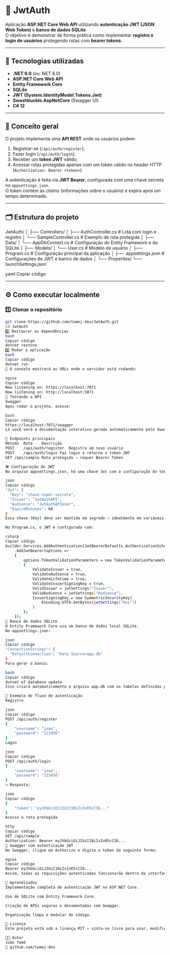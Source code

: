# 🔐 JwtAuth

Aplicação **ASP.NET Core Web API** utilizando **autenticação JWT (JSON Web Token)** e **banco de dados SQLite**.  
O objetivo é demonstrar de forma prática como implementar **registro e login de usuários** protegendo rotas com **bearer tokens**.

---

## 🚀 Tecnologias utilizadas

- **.NET 9.0** (ou .NET 8.0)
- **ASP.NET Core Web API**
- **Entity Framework Core**
- **SQLite**
- **JWT (System.IdentityModel.Tokens.Jwt)**
- **Swashbuckle.AspNetCore** (Swagger UI)
- **C# 12**

---

## 🧠 Conceito geral

O projeto implementa uma **API REST** onde os usuários podem:
1. Registrar-se (`/api/auth/register`);
2. Fazer login (`/api/auth/login`);
3. Receber um **token JWT** válido;
4. Acessar rotas protegidas apenas com um token válido no header HTTP (`Authorization: Bearer <token>`).

A autenticação é feita via **JWT Bearer**, configurada com uma chave secreta no `appsettings.json`.  
O token contém as *claims* (informações sobre o usuário) e expira após um tempo determinado.

---

## 🗂️ Estrutura do projeto

JwtAuth/
│
├── Controllers/
│ ├── AuthController.cs # Lida com login e registro
│ └── SampleController.cs # Exemplo de rota protegida
│
├── Data/
│ └── AppDbContext.cs # Configuração do Entity Framework e do SQLite
│
├── Models/
│ └── User.cs # Modelo de usuário
│
├── Program.cs # Configuração principal da aplicação
│
├── appsettings.json # Configurações de JWT e banco de dados
│
└── Properties/
└── launchSettings.json

yaml
Copiar código

---

## ⚙️ Como executar localmente

### 1️⃣ Clonar o repositório
```bash
git clone https://github.com/tomej-dev/JwtAuth.git
cd JwtAuth
2️⃣ Restaurar as dependências
bash
Copiar código
dotnet restore
3️⃣ Rodar a aplicação
bash
Copiar código
dotnet run
🔎 O console mostrará as URLs onde o servidor está rodando:

nginx
Copiar código
Now listening on: https://localhost:7071
Now listening on: http://localhost:5071
🧩 Testando a API
Swagger
Após rodar o projeto, acesse:

bash
Copiar código
https://localhost:7071/swagger
Lá você verá a documentação interativa gerada automaticamente pelo Swashbuckle.

🔑 Endpoints principais
Método	Rota	Descrição
POST	/api/auth/register	Registra um novo usuário
POST	/api/auth/login	Faz login e retorna o token JWT
GET	/api/sample	Rota protegida – requer Bearer Token

🛠️ Configuração do JWT
No arquivo appsettings.json, há uma chave Jwt com a configuração do token:

json
Copiar código
"Jwt": {
  "Key": "chave-super-secreta",
  "Issuer": "JwtAuthAPI",
  "Audience": "JwtAuthAPIUser",
  "ExpireMinutes": 60
}
Essa chave (Key) deve ser mantida em segredo — idealmente em variáveis de ambiente no ambiente de produção.

No Program.cs, o JWT é configurado com:

csharp
Copiar código
builder.Services.AddAuthentication(JwtBearerDefaults.AuthenticationScheme)
    .AddJwtBearer(options =>
    {
        options.TokenValidationParameters = new TokenValidationParameters
        {
            ValidateIssuer = true,
            ValidateAudience = true,
            ValidateLifetime = true,
            ValidateIssuerSigningKey = true,
            ValidIssuer = jwtSettings["Issuer"],
            ValidAudience = jwtSettings["Audience"],
            IssuerSigningKey = new SymmetricSecurityKey(
                Encoding.UTF8.GetBytes(jwtSettings["Key"])
            )
        };
    });
🧱 Banco de dados SQLite
O Entity Framework Core usa um banco de dados local SQLite.
No appsettings.json:

json
Copiar código
"ConnectionStrings": {
  "DefaultConnection": "Data Source=app.db"
}
Para gerar o banco:

bash
Copiar código
dotnet ef database update
Isso criará automaticamente o arquivo app.db com as tabelas definidas pelo modelo User.

🧩 Exemplo de fluxo de autenticação
Registro

json
Copiar código
POST /api/auth/register
{
    "username": "joao",
    "password": "123456"
}
Login

json
Copiar código
POST /api/auth/login
{
    "username": "joao",
    "password": "123456"
}
→ Resposta:

json
Copiar código
{
    "token": "eyJhbGciOiJIUzI1NiIsInR5cCI6..."
}
Acesso a rota protegida

http
Copiar código
GET /api/sample
Authorization: Bearer eyJhbGciOiJIUzI1NiIsInR5cCI6...
🧰 Swagger com autenticação JWT
No Swagger, clique em Authorize e digite o token da seguinte forma:

nginx
Copiar código
Bearer eyJhbGciOiJIUzI1NiIsInR5cCI6...
Assim, todas as requisições autenticadas funcionarão dentro da interface do Swagger.

🧠 Aprendizados
Implementação completa de autenticação JWT no ASP.NET Core.

Uso de SQLite com Entity Framework Core.

Criação de APIs seguras e documentadas com Swagger.

Organização limpa e modular do código.

📜 Licença
Este projeto está sob a licença MIT — sinta-se livre para usar, modificar e distribuir.

👨‍💻 Autor
João Tomé
🔗 github.com/tomej-dev

